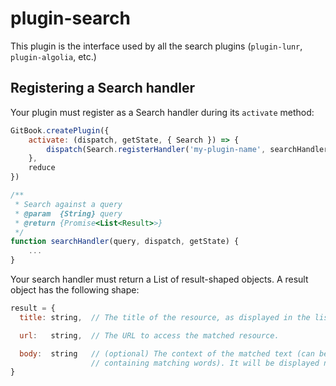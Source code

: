 # plugin-search

This plugin is the interface used by all the search plugins (`plugin-lunr`, `plugin-algolia`, etc.)

## Registering a Search handler

Your plugin must register as a Search handler during its `activate` method:


``` js
GitBook.createPlugin({
    activate: (dispatch, getState, { Search }) => {
        dispatch(Search.registerHandler('my-plugin-name', searchHandler));
    },
    reduce
})

/**
 * Search against a query
 * @param  {String} query
 * @return {Promise<List<Result>>}
 */
function searchHandler(query, dispatch, getState) {
    ...
}
```

Your search handler must return a List of result-shaped objects. A result object has the following shape:

``` js
result = {
  title: string,  // The title of the resource, as displayed in the list of results.

  url:   string,  // The URL to access the matched resource.

  body:  string   // (optional) The context of the matched text (can be a sentence
                  // containing matching words). It will be displayed near the result.
}
```


